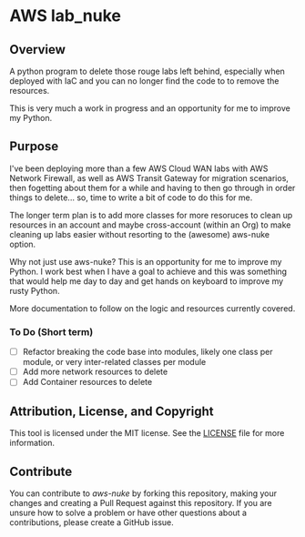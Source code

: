 # AWS lab_nuke



## Overview

A python program to delete those rouge labs left behind, especially when deployed with IaC and you can no longer find the code to to remove the resources.

This is very much a work in progress and an opportunity for me to improve my Python.

## Purpose

I've been deploying more than a few AWS Cloud WAN labs with AWS Network Firewall, as well as AWS Transit Gateway for migration scenarios, then fogetting about them for a while and having to then go through in order things to delete... so, time to write a bit of code to do this for me.

The longer term plan is to add more classes for more resoruces to clean up resources in an account and maybe cross-account (within an Org) to make cleaning up labs easier without resorting to the (awesome) aws-nuke option.

Why not just use aws-nuke? This is an opportunity for me to improve my Python. I work best when I have a goal to achieve and this was something that would help me day to day and get hands on keyboard to improve my rusty Python.

More documentation to follow on the logic and resources currently covered.

### To Do (Short term)

- [ ] Refactor breaking the code base into modules, likely one class per module, or very inter-related classes per module
- [ ] Add more network resources to delete
- [ ] Add Container resources to delete

## Attribution, License, and Copyright



This tool is licensed under the MIT license. See the [LICENSE](LICENSE) file for more information. 

## Contribute

You can contribute to *aws-nuke* by forking this repository, making your changes and creating a Pull Request against
this repository. If you are unsure how to solve a problem or have other questions about a contributions, please create
a GitHub issue.

